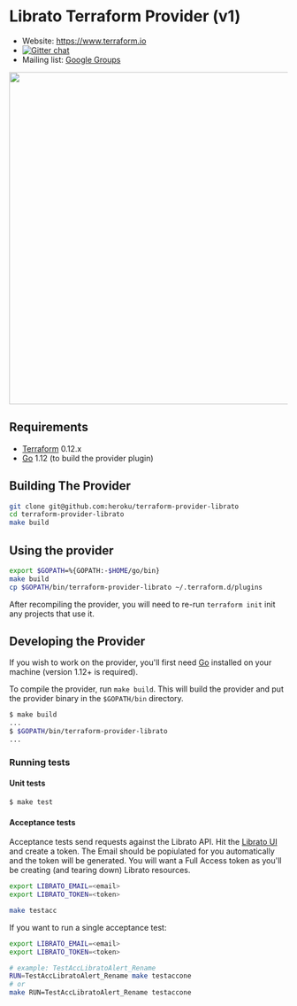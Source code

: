 # Librato Terraform Provider (v1)

- Website: https://www.terraform.io
- [![Gitter chat](https://badges.gitter.im/hashicorp-terraform/Lobby.png)](https://gitter.im/hashicorp-terraform/Lobby)
- Mailing list: [Google Groups](http://groups.google.com/group/terraform-tool)

<img src="https://cdn.rawgit.com/hashicorp/terraform-website/master/content/source/assets/images/logo-hashicorp.svg" width="600px">

## Requirements

-	[Terraform](https://www.terraform.io/downloads.html) 0.12.x
-	[Go](https://golang.org/doc/install) 1.12 (to build the provider plugin)

## Building The Provider

```sh
git clone git@github.com:heroku/terraform-provider-librato
cd terraform-provider-librato
make build
```

## Using the provider

```sh
export $GOPATH=%{GOPATH:-$HOME/go/bin}
make build
cp $GOPATH/bin/terraform-provider-librato ~/.terraform.d/plugins
```

After recompiling the provider, you will need to re-run `terraform init` init any projects that use it.

## Developing the Provider

If you wish to work on the provider, you'll first need [Go](http://www.golang.org) installed on your machine (version 1.12+ is required).

To compile the provider, run `make build`. This will build the provider and put the provider binary in the `$GOPATH/bin` directory.

```sh
$ make build
...
$ $GOPATH/bin/terraform-provider-librato
...
```

### Running tests

#### Unit tests

```sh
$ make test
```

#### Acceptance tests

Acceptance tests send requests against the Librato API. Hit the [Librato UI](https://metrics.librato.com/tokens) and create a token. The Email should be popiulated for you automatically and the token will be generated. You will want a Full Access token as you'll be creating (and tearing down) Librato resources.

```sh
export LIBRATO_EMAIL=<email>
export LIBRATO_TOKEN=<token>

make testacc
```

If you want to run a single acceptance test:

```sh
export LIBRATO_EMAIL=<email>
export LIBRATO_TOKEN=<token>

# example: TestAccLibratoAlert_Rename
RUN=TestAccLibratoAlert_Rename make testaccone
# or
make RUN=TestAccLibratoAlert_Rename testaccone
```
